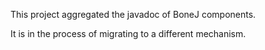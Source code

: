 This project aggregated the javadoc of BoneJ components.

It is in the process of migrating to a different mechanism.
